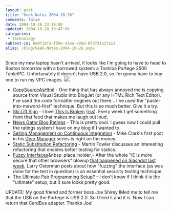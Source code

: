 ```yaml
---
layout: post
title: "Geek Notes 2004-10-26"
comments: false
date: 2004-10-26 13:18:00
updated: 2004-10-28 10:47:00
categories:
 - Technology
subtext-id: 6e0f18fa-f59e-42ea-a95d-07d731a2fa13
alias: /blog/Geek-Notes-2004-10-26.aspx
---
```



Since my new laptop hasn't arrived, it looks like I'm going to have to head to Boston tomorrow with a borrowed system: a Toshiba Portege 3500 TabletPC. Unfortunately <strike>it doesn't have USB 2.0</strike>, so I'm gonna have to buy one to run my VPC images. ![](/Images/Uploads/smile10.gif)

  * [CopySourceAsHtml](http://www.jtleigh.com/people/colin/blog/archives/2004/10/visual_studio_a.html) - One thing that has always annoyed me is copying source from Visual Studio into BlogJet (or any HTML Rich Text Editor). I've used the code formatter engines out there... I've used the "paste-into-msword-first" technique. But this is so much better. Give it a try. 
  * [Ski Lift Sign](http://broken.typepad.com/b/2004/10/ski_lift_sign.html) - I love [This is Broken](http://broken.typepad.com/) ([rss](http://broken.typepad.com/b/index.rdf)). Every week I get something from that feed that makes me laugh out loud. 
  * [News Gator Blog Ratings](http://dotnetguy.techieswithcats.com/archives/004252.shtml) - This is pretty cool. I guess now I could pull the ratings system I have on my blog if I wanted to. 
  * [Selling Management on Continuous Integration](http://www.clarkware.com/cgi/blosxom/2004/10/19#TheyNeedABuildMachine) - Mike Clark's first post in his [Dear Manager](http://www.clarkware.com/cgi/blosxom/DearManager) series is right on the money. 
  * [Static Substitution Refactoring](http://martinfowler.com/bliki/StaticSubstitution.html) - Martin Fowler discusses an interesting refactoring that enables better testing for statics. 
  * [Fuzzy Interfaces](http://blogs.msdn.com/larryosterman/archive/2004/10/20/245221.aspx)&nbsp_place_holder;- After the whole "IE is more secure that other browsers" blowup [that happened on Slashdot last week](http://it.slashdot.org/article.pl?sid=04/10/19/0236213&tid=113&tid=128&tid=154&tid=218), Larry Osterman posts about how "fuzzing" the interface (as was done for the test in question) is an essential security testing technique. 
  * [The Ultimate Pair Programming Setup?](http://weblogs.asp.net/jcogley/archive/2004/10/13/242117.aspx) - I don't know if I think it is the "ultimate" setup, but it sure looks pretty good.

UPDATE: My good friend and former boss Joe Shirey IMed me to tell me that the USB on the Portege _is_ USB 2.0. So I tried it and it is. Now I can return that CardBus adapter. Thanks Joe!
